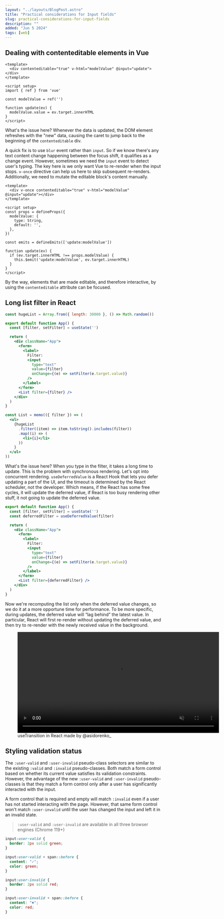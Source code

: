```yaml
---
layout: "../layouts/BlogPost.astro"
title: "Practical considerations for Input fields"
slug: practical-considerations-for-input-fields
description: ""
added: "Jun 5 2024"
tags: [web]
---
```


## Dealing with contenteditable elements in Vue

```vue
<template>
  <div contenteditable="true" v-html="modelValue" @input="update"></div>
</template>

<script setup>
import { ref } from 'vue'

const modelValue = ref('')

function update(ev) {
  modelValue.value = ev.target.innerHTML
}
</script>
```

What's the issue here? Whenever the data is updated, the DOM element refreshes with the "new" data, causing the caret to jump back to the beginning of the `contenteditable` div.

A quick fix is to use `blur` event rather than `input`. So if we know there's any text content change happening between the focus shift, it qualifies as a change event. However, sometimes we need the `input` event to detect user's typing. The key here is we only want Vue to re-render when the input stops. `v-once` directive can help us here to skip subsequent re-renders. Additionally, we need to mutate the editable block's content manually.

```vue
<template>
  <div v-once contenteditable="true" v-html="modelValue" @input="update"></div>
</template>

<script setup>
const props = defineProps({
  modelValue: {
    type: String,
    default: '',
  },
})

const emits = defineEmits(['update:modelValue'])

function update(ev) {
  if (ev.target.innerHTML !== props.modelValue) {
    this.$emit('update:modelValue', ev.target.innerHTML)
  } 
}
</script>
```

By the way, elements that are made editable, and therefore interactive, by using the `contenteditable` attribute can be focused.

## Long list filter in React

```jsx
const hugeList = Array.from({ length: 30000 }, () => Math.random())

export default function App() {
  const [filter, setFilter] = useState('')

  return (
    <div className="App">
      <form>
        <label>
          Filter: 
          <input
            type="text"
            value={filter}
            onChange={(e) => setFilter(e.target.value)}
          />
        </label>
      </form>
      <List filter={filter} />
    </div>
  )
}

const List = memo(({ filter }) => (
  <ul>
    {hugeList
      .filter((item) => item.toString().includes(filter))
      .map((i) => (
        <li>{i}</li>
      ))
    }
  </ul>
))
```

What's the issue here? When you type in the filter, it takes a long time to update. This is the problem with synchronous rendering. Let's opt into concurrent rendering. `useDeferredValue` is a React Hook that lets you defer updating a part of the UI, and the timeout is determined by the React scheduler, not the developer. Which means, if the React has some free cycles, it will update the deferred value, if React is too busy rendering other stuff, it not going to update the deferred value.

```jsx
export default function App() {
  const [filter, setFilter] = useState('')
  const deferredFilter = useDeferredValue(filter)

  return (
    <div className="App">
      <form>
        <label>
          Filter: 
          <input
            type="text"
            value={filter}
            onChange={(e) => setFilter(e.target.value)}
          />
        </label>
      </form>
      <List filter={deferredFilter} />
    </div>
  )
}
```

Now we're recomputing the list only when the deferred value changes, so we do it at a more opportune time for performance. To be more specific, during updates, the deferred value will “lag behind” the latest value. In particular, React will first re-render without updating the deferred value, and then try to re-render with the newly received value in the background.

<figure>
  <video width="650" controls muted>
    <source src="https://github.com/kexiZeroing/blog-images/raw/main/xmsi0wSKa3DHqz9i.mp4">
  </video>
  <figcaption>useTransition in React made by @asidorenko_</figcaption>
</figure>

## Styling validation status
The `:user-valid` and `:user-invalid` pseudo-class selectors are similar to the existing `:valid` and `:invalid` pseudo-classes. Both match a form control based on whether its current value satisfies its validation constraints. However, the advantage of the new `:user-valid` and `:user-invalid` pseudo-classes is that they match a form control only after a user has significantly interacted with the input.

A form control that is required and empty will match `:invalid` even if a user has not started interacting with the page. However, that same form control won't match `:user-invalid` until the user has changed the input and left it in an invalid state.

> `:user-valid` and `:user-invalid` are available in all three browser engines (Chrome 119+)

```css
input:user-valid {
  border: 2px solid green;
}

input:user-valid + span::before {
  content: "✓";
  color: green;
}

input:user-invalid {
  border: 2px solid red;
}

input:user-invalid + span::before {
  content: "✖";
  color: red;
}
```
